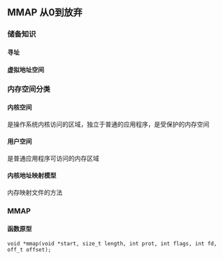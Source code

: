 ## MMAP 从0到放弃

### 储备知识

#### 寻址



#### 虚拟地址空间

### 内存空间分类

#### 内核空间

是操作系统内核访问的区域，独立于普通的应用程序，是受保护的内存空间

#### 用户空间

是普通应用程序可访问的内存区域

#### 内核地址映射模型

内存映射文件的方法

### MMAP

#### 函数原型

`void *mmap(void *start, size_t length, int prot, int flags, int fd, off_t offset);`

